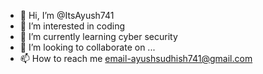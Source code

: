 - 👋 Hi, I’m @ItsAyush741
- 👀 I’m interested in coding
- 🌱 I’m currently learning cyber security
- 💞️ I’m looking to collaborate on ...
- 📫 How to reach me email-ayushsudhish741@gmail.com

<!---
ItsAyush741/ItsAyush741 is a ✨ special ✨ repository because its `README.md` (this file) appears on your GitHub profile.
You can click the Preview link to take a look at your changes.
--->
